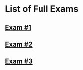 # List of Full Exams

## [Exam #1](https://take.quiz-maker.com/Q5Z9LU2CP)

## [Exam #2](testmoz.com/12497100)

## [Exam #3](testmoz.com/12497422)